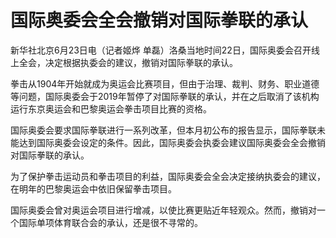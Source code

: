 

# 国际奥委会全会撤销对国际拳联的承认

新华社北京6月23日电（记者姬烨 单磊）洛桑当地时间22日，国际奥委会召开线上全会，决定根据执委会的建议，撤销对国际拳联的承认。

拳击从1904年开始就成为奥运会比赛项目，但由于治理、裁判、财务、职业道德等问题，国际奥委会于2019年暂停了对国际拳联的承认，并在之后取消了该机构运行东京奥运会和巴黎奥运会拳击项目比赛的资格。

国际奥委会要求国际拳联进行一系列改革，但本月初公布的报告显示，国际拳联未能达到国际奥委会设定的条件。因此，国际奥委会执委会建议国际奥委会全会撤销对国际拳联的承认。

为了保护拳击运动员和拳击项目的利益，国际奥委会全会决定接纳执委会的建议，在明年的巴黎奥运会中依旧保留拳击项目。

国际奥委会曾对奥运会项目进行增减，以使比赛更贴近年轻观众。然而，撤销对一个国际单项体育联合会的承认，还是很不寻常的。

